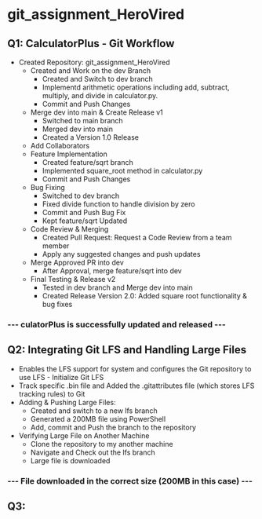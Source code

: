 # git_assignment_HeroVired
## Q1: CalculatorPlus - Git Workflow
 * Created Repository: git_assignment_HeroVired
     * Created and Work on the dev Branch
       * Created and Switch to dev branch
       * Implementd arithmetic operations including add, subtract, multiply, and divide in calculator.py.
       * Commit and Push Changes
     * Merge dev into main & Create Release v1
       * Switched to main branch
       * Merged dev into main
       * Created a Version 1.0 Release
     * Add Collaborators
     * Feature Implementation
       * Created feature/sqrt branch
       * Implemented square_root method in calculator.py
       * Commit and Push Changes
     * Bug Fixing
       * Switched to dev branch
       * Fixed divide function to handle division by zero
       * Commit and Push Bug Fix
       * Kept feature/sqrt Updated
     * Code Review & Merging
       * Created Pull Request: Request a Code Review from a team member
       * Apply any suggested changes and push updates
     * Merge Approved PR into dev
       * After Approval, merge feature/sqrt into dev
     * Final Testing & Release v2
       * Tested in dev branch and Merge dev into main
       * Created Release Version 2.0: Added square root functionality & bug fixes
### --- culatorPlus is successfully updated and released ---

## Q2: Integrating Git LFS and Handling Large Files
  * Enables the LFS support for system and configures the Git repository to use LFS - Initialize Git LFS
  * Track specific .bin  file and Added the .gitattributes file (which stores LFS tracking rules) to Git
  * Adding & Pushing Large Files:
    * Created and switch to a new lfs branch
    * Generated a 200MB file using PowerShell
    * Add, commit and Push the branch to the repository
  * Verifying Large File on Another Machine
    * Clone the repository to my another machine
    * Navigate and Check out the lfs branch
    * Large file is downloaded
### --- File downloaded in the correct size (200MB in this case) ---

## Q3: 
      
  
   
